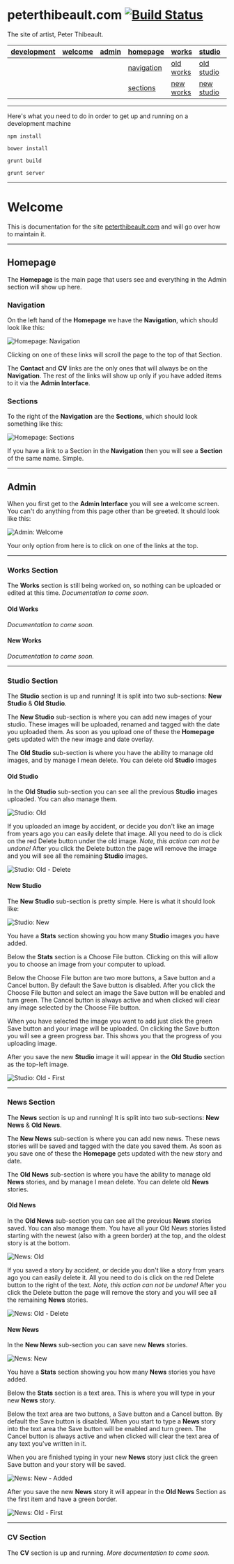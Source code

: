 # peterthibeault.com [![Build Status](https://travis-ci.org/wylie/peterthibeault.svg?branch=develop)](https://travis-ci.org/wylie/peterthibeault)

The site of artist, Peter Thibeault.

| [development](#development) | [welcome](#welcome) | [admin](#admin) | [homepage](#homepage) | [works](#works) | [studio](#studio) | [news](#news) | [cv](#cv)
| --------|-------|-------|-------|-------|-------|-------|-------|
|  |  |  | [navigation](#navigation) | [old works](#oldworks) | [old studio](#oldstudio) | [old news](#oldnews) |  |
|  |  |  | [sections](#sections) | [new works](#newworks) | [new studio](#newstudio) | [new news](#newnews) |  |

---

<a name="development"></a>
Here's what you need to do in order to get up and running on a development machine

`npm install`

`bower install`

`grunt build`

`grunt server`

---

<a name="welcome"></a>
# Welcome

This is documentation for the site [peterthibeault.com](http://peterthibeault.com) and will go over how to maintain it.

---

<a name="homepage"></a>
## Homepage

The **Homepage** is the main page that users see and everything in the Admin section will show up here.

<a name="navigation"></a>
### Navigation

On the left hand of the **Homepage** we have the **Navigation**, which should look like this:

![Homepage: Navigation](https://raw.githubusercontent.com/wylie/peterthibeault/gh-pages/images/homepage-nav.png)

Clicking on one of these links will scroll the page to the top of that Section.

The **Contact** and **CV** links are the only ones that will always be on the **Navigation**. The rest of the links will show up only if you have added items to it via the **Admin Interface**.

<a name="sections"></a>
### Sections

To the right of the **Navigation** are the **Sections**, which should look something like this:

![Homepage: Sections](https://raw.githubusercontent.com/wylie/peterthibeault/gh-pages/images/homepage-section.png)

If you have a link to a Section in the **Navigation** then you will see a **Section** of the same name. Simple.

---

<a name="admin"></a>
## Admin

When you first get to the **Admin Interface** you will see a welcome screen. You can't do anything from this page other than be greeted. It should look like this:

![Admin: Welcome](https://raw.githubusercontent.com/wylie/peterthibeault/gh-pages/images/welcome-section.png)

Your only option from here is to click on one of the links at the top.

---

<a name="works"></a>
### Works Section

The **Works** section is still being worked on, so nothing can be uploaded or edited at this time. *Documentation to come soon.*

<a name="oldworks"></a>
#### Old Works

*Documentation to come soon.*

<a name="newworks"></a>
#### New Works

*Documentation to come soon.*

---

<a name="studio"></a>
### Studio Section

The **Studio** section is up and running! It is split into two sub-sections: **New Studio** & **Old Studio**.

The **New Studio** sub-section is where you can add new images of your studio. These images will be uploaded, renamed and tagged with the date you uploaded them. As soon as you upload one of these the **Homepage** gets updated with the new image and date overlay.

The **Old Studio** sub-section is where you have the ability to manage old images, and by manage I mean delete. You can delete old **Studio** images

<a name="oldstudio"></a>
#### Old Studio

In the **Old Studio** sub-section you can see all the previous **Studio** images uploaded. You can also manage them.

![Studio: Old](https://raw.githubusercontent.com/wylie/peterthibeault/gh-pages/images/studio-old.png)

If you uploaded an image by accident, or decide you don't like an image from years ago you can easily delete that image. All you need to do is click on the red Delete button under the old image. *Note, this action can not be undone!* After you click the Delete button the page will remove the image and you will see all the remaining **Studio** images.

![Studio: Old - Delete](https://raw.githubusercontent.com/wylie/peterthibeault/gh-pages/images/studio-old-delete.png)


<a name="newstudio"></a>
#### New Studio

The **New Studio** sub-section is pretty simple. Here is what it should look like:

![Studio: New](https://raw.githubusercontent.com/wylie/peterthibeault/gh-pages/images/studio-new.png)

You have a **Stats** section showing you how many **Studio** images you have added.

Below the **Stats** section is a Choose File button. Clicking on this will allow you to choose an image from your computer to upload.

Below the Choose File button are two more buttons, a Save button and a Cancel button. By default the Save button is disabled. After you click the Choose File button and select an image the Save button will be enabled and turn green. The Cancel button is always active and when clicked will clear any image selected by the Choose File button.

When you have selected the image you want to add just click the green Save button and your image will be uploaded. On clicking the Save button you will see a green progress bar. This shows you that the progress of you uploading image.

After you save the new **Studio** image it will appear in the **Old Studio** section as the top-left image.

![Studio: Old - First](https://raw.githubusercontent.com/wylie/peterthibeault/gh-pages/images/studio-old.png)

---

<a name="news"></a>
### News Section

The **News** section is up and running! It is split into two sub-sections: **New News** & **Old News**.

The **New News** sub-section is where you can add new news. These news stories will be saved and tagged with the date you saved them. As soon as you save one of these the **Homepage** gets updated with the new story and date.

The **Old News** sub-section is where you have the ability to manage old **News** stories, and by manage I mean delete. You can delete old **News** stories.

<a name="oldnews"></a>
#### Old News

In the **Old News** sub-section you can see all the previous **News** stories saved. You can also manage them. You have all your Old News stories listed starting with the newest (also with a green border) at the top, and the oldest story is at the bottom.

![News: Old](https://raw.githubusercontent.com/wylie/peterthibeault/gh-pages/images/news-old.png)

If you saved a story by accident, or decide you don't like a story from years ago you can easily delete it. All you need to do is click on the red Delete button to the right of the text. *Note, this action can not be undone!* After you click the Delete button the page will remove the story and you will see all the remaining **News** stories.

![News: Old - Delete](https://raw.githubusercontent.com/wylie/peterthibeault/gh-pages/images/news-old-delete.png)

<a name="newnews"></a>
#### New News

In the **New News** sub-section you can save new **News** stories.

![News: New](https://raw.githubusercontent.com/wylie/peterthibeault/gh-pages/images/news-new.png)

You have a **Stats** section showing you how many **News** stories you have added.

Below the **Stats** section is a text area. This is where you will type in your new **News** story.

Below the text area are two buttons, a Save button and a Cancel button. By default the Save button is disabled. When you start to type a **News** story into the text area the Save button will be enabled and turn green. The Cancel button is always active and when clicked will clear the text area of any text you've written in it.

When you are finished typing in your new **News** story just click the green Save button and your story will be saved.

![News: New - Added](https://raw.githubusercontent.com/wylie/peterthibeault/gh-pages/images/news-new-added.png)

After you save the new **News** story it will appear in the **Old News** Section as the first item and have a green border.

![News: Old - First](https://raw.githubusercontent.com/wylie/peterthibeault/gh-pages/images/news-old-first.png)



---

<a name="cv"></a>
### CV Section

The **CV** section is up and running. *More documentation to come soon.*
